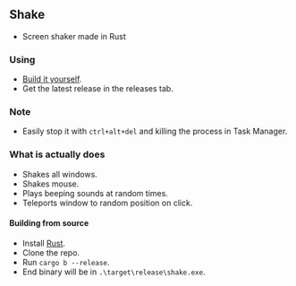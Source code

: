 ## Shake
- Screen shaker made in Rust

### Using
- [Build it yourself](https://github.com/LandStander27/shake#building-from-source).
- Get the latest release in the releases tab.

### Note
- Easily stop it with `ctrl+alt+del` and killing the process in Task Manager.

### What is actually does
- Shakes all windows.
- Shakes mouse.
- Plays beeping sounds at random times.
- Teleports window to random position on click.

#### Building from source
- Install [Rust](https://www.rust-lang.org/).
- Clone the repo.
- Run `cargo b --release`.
- End binary will be in `.\target\release\shake.exe`.